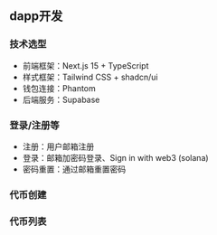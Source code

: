 ## dapp开发

### 技术选型

- 前端框架：Next.js 15 + TypeScript
- 样式框架：Tailwind CSS + shadcn/ui
- 钱包连接：Phantom
- 后端服务：Supabase

### 登录/注册等

- 注册：用户邮箱注册
- 登录：邮箱加密码登录、Sign in with web3 (solana)
- 密码重置：通过邮箱重置密码


### 代币创建

### 代币列表





